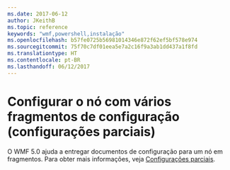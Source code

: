 ```yaml
---
ms.date: 2017-06-12
author: JKeithB
ms.topic: reference
keywords: "wmf,powershell,instalação"
ms.openlocfilehash: b57fe0725b56981014346e872f62ef5bf578e974
ms.sourcegitcommit: 75f70c7df01eea5e7a2c16f9a3ab1dd437a1f8fd
ms.translationtype: HT
ms.contentlocale: pt-BR
ms.lasthandoff: 06/12/2017
---
```

<a id="configure-node-with-multiple-configuration-fragments-partial-configurations" class="xliff"></a>
# Configurar o nó com vários fragmentos de configuração (configurações parciais)

O WMF 5.0 ajuda a entregar documentos de configuração para um nó em fragmentos. Para obter mais informações, veja [Configurações parciais](https://msdn.microsoft.com/powershell/dsc/partialconfigs).

